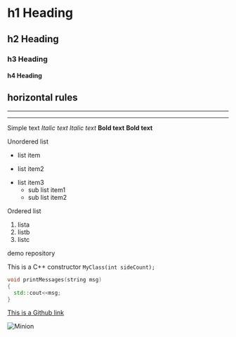 # h1 Heading
## h2 Heading
### h3 Heading
#### h4 Heading

horizontal rules
---
___
***

Simple text
_Italic text_
*Italic text*
__Bold text__
**Bold text**

Unordered list
+ list item
- list item2
* list item3
  - sub list item1
  * sub list item2
  
Ordered list

1. lista
2. listb
2. listc

demo repository

This is a C++ constructor `MyClass(int sideCount);`

```C++
void printMessages(string msg)
{
  std::cout<<msg;
}
```

[This is a Github link](https://github.com/blazovics/PublicRepo/edit/master/README.md)

![Minion](https://octodex.github.com/images/minion.png)
